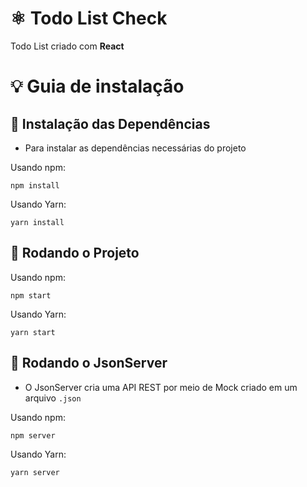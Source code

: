 # ⚛️ Todo List Check

Todo List criado com **React**

# 💡 Guia de instalação

## 🔮 Instalação das Dependências

- Para instalar as dependências necessárias do projeto

Usando npm:

```
npm install
```

Usando Yarn:

```
yarn install
```

## 📌 Rodando o Projeto

Usando npm:

```
npm start
```

Usando Yarn:

```
yarn start
```

## 📌 Rodando o JsonServer

- O JsonServer cria uma API REST por meio de Mock criado em um arquivo `.json`

Usando npm:

```
npm server
```

Usando Yarn:

```
yarn server
```
